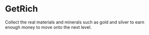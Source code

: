 # GetRich
Collect the real materials and minerals such as gold and silver to earn enough money to move onto the next level.
